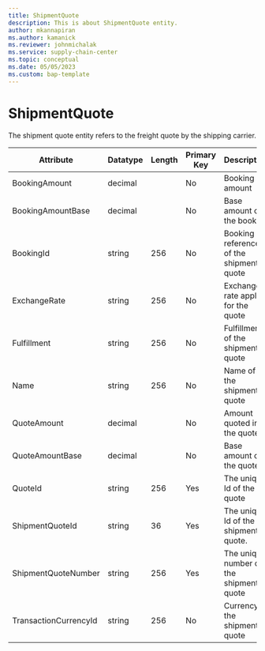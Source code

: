 ```yaml
---
title: ShipmentQuote
description: This is about ShipmentQuote entity.
author: mkannapiran
ms.author: kamanick
ms.reviewer: johnmichalak
ms.service: supply-chain-center
ms.topic: conceptual
ms.date: 05/05/2023
ms.custom: bap-template
---
```


# **ShipmentQuote**

The shipment quote entity refers to the freight quote by the shipping carrier.


|	Attribute	|	Datatype	|	Length	|	Primary Key	|	Description	|
|---------------|--------|------|----------|-----------|
|	BookingAmount	|	decimal	|		|	No	|	Booking amount	|
|	BookingAmountBase	|	decimal	|		|	No	|	Base amount of the booking	|
|	BookingId	|	string	|	256	|	No	|	Booking reference of the shipment quote	|
|	ExchangeRate	|	string	|	256	|	No	|	Exchange rate applied for the quote	|
|	Fulfillment	|	string	|	256	|	No	|	Fulfillment of the shipment quote	|
|	Name	|	string	|	256	|	No	|	Name of the shipment quote	|
|	QuoteAmount	|	decimal	|		|	No	|	Amount quoted in the quote	|
|	QuoteAmountBase	|	decimal	|		|	No	|	Base amount of the quote	|
|	QuoteId	|	string	|	256	|	Yes	|	The unique Id of the quote	|
|	ShipmentQuoteId	|	string	|	36	|	Yes	|	The unique Id of the shipment quote. 	|
|	ShipmentQuoteNumber	|	string	|	256	|	Yes	|	The unique number of the shipment quote	|
|	TransactionCurrencyId	|	string	|	256	|	No	|	Currency of the shipment quote	|
